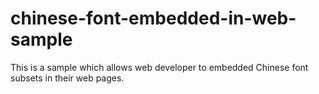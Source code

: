 # chinese-font-embedded-in-web-sample
This is a sample which allows web developer to embedded Chinese font subsets in their web pages.
